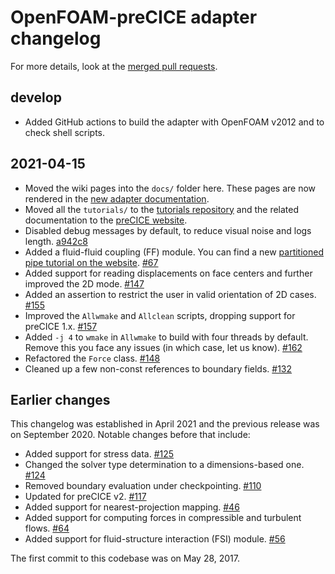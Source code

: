 # OpenFOAM-preCICE adapter changelog

For more details, look at the [merged pull requests](https://github.com/precice/openfoam-adapter/pulls?q=is%3Apr+is%3Amerged).

## develop

- Added GitHub actions to build the adapter with OpenFOAM v2012 and to check shell scripts.

## 2021-04-15

- Moved the wiki pages into the `docs/` folder here. These pages are now rendered in the [new adapter documentation](https://precice.org/adapter-openfoam-overview.html).
- Moved all the `tutorials/` to the [tutorials repository](https://github.com/precice/tutorials) and the related documentation to the [preCICE website](https://precice.org/tutorials.html).
- Disabled debug messages by default, to reduce visual noise and logs length. [a942c8](https://github.com/precice/openfoam-adapter/commit/a942c8dc6a9f9ec29f0bb1d6625501657cdd8b65)
- Added a fluid-fluid coupling (FF) module. You can find a new [partitioned pipe tutorial on the website](https://precice.org/tutorials-partitioned-pipe.html). [#67](https://github.com/precice/openfoam-adapter/pull/67)
- Added support for reading displacements on face centers and further improved the 2D mode. [#147](https://github.com/precice/openfoam-adapter/pull/147)
- Added an assertion to restrict the user in valid orientation of 2D cases. [#155](https://github.com/precice/openfoam-adapter/pull/155)
- Improved the `Allwmake` and `Allclean` scripts, dropping support for preCICE 1.x. [#157](https://github.com/precice/openfoam-adapter/pull/157)
- Added `-j 4` to `wmake` in `Allwmake` to build with four threads by default. Remove this you face any issues (in which case, let us know). [#162](https://github.com/precice/openfoam-adapter/pull/162)
- Refactored the `Force` class. [#148](https://github.com/precice/openfoam-adapter/pull/148)
- Cleaned up a few non-const references to boundary fields. [#132](https://github.com/precice/openfoam-adapter/pull/132)

## Earlier changes

This changelog was established in April 2021 and the previous release was on September 2020. Notable changes before that include:

- Added support for stress data. [#125](https://github.com/precice/openfoam-adapter/pull/125)
- Changed the solver type determination to a dimensions-based one.  [#124](https://github.com/precice/openfoam-adapter/pull/124)
- Removed boundary evaluation under checkpointing. [#110](https://github.com/precice/openfoam-adapter/pull/110)
- Updated for preCICE v2. [#117](https://github.com/precice/openfoam-adapter/pull/117)
- Added support for nearest-projection mapping. [#46](https://github.com/precice/openfoam-adapter/pull/46)
- Added support for computing forces in compressible and turbulent flows. [#64](https://github.com/precice/openfoam-adapter/pull/64)
- Added support for fluid-structure interaction (FSI) module. [#56](https://github.com/precice/openfoam-adapter/pull/56)

The first commit to this codebase was on May 28, 2017.